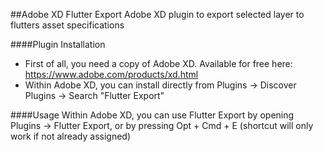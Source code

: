 ##Adobe XD Flutter Export
Adobe XD plugin to export selected layer to flutters asset specifications

####Plugin Installation
- First of all, you need a copy of Adobe XD. Available for free here: https://www.adobe.com/products/xd.html
- Within Adobe XD, you can install directly from Plugins -> Discover Plugins -> Search "Flutter Export"

####Usage
Within Adobe XD, you can use Flutter Export by opening Plugins -> Flutter Export, or by pressing Opt + Cmd + E (shortcut will only work if not already assigned)

